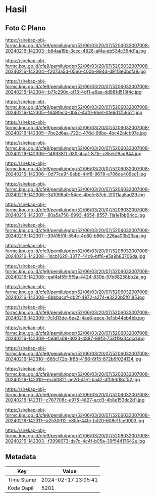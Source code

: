 # Hasil

## Foto C Plano

https://sirekap-obj-formc.kpu.go.id/cfe9/pemilu/pdpr/52/06/03/20/07/5206032007008-20240216-142303--b84aa19b-3ccc-4826-af4a-eb534c364d1a.jpg

https://sirekap-obj-formc.kpu.go.id/cfe9/pemilu/pdpr/52/06/03/20/07/5206032007008-20240216-142304--f2073a5d-0566-400b-994d-d91f3e0bcfa9.jpg

https://sirekap-obj-formc.kpu.go.id/cfe9/pemilu/pdpr/52/06/03/20/07/5206032007008-20240216-142304--b71c290c-cf16-4df1-a6ae-dd981d513f4c.jpg

https://sirekap-obj-formc.kpu.go.id/cfe9/pemilu/pdpr/52/06/03/20/07/5206032007008-20240216-142305--f649fec0-0b57-4df0-9be1-0fe6d1759521.jpg

https://sirekap-obj-formc.kpu.go.id/cfe9/pemilu/pdpr/52/06/03/20/07/5206032007008-20240216-142305--7be2d6aa-722c-476d-99be-4bc42afcb97e.jpg

https://sirekap-obj-formc.kpu.go.id/cfe9/pemilu/pdpr/52/06/03/20/07/5206032007008-20240216-142306--14893811-d3ff-4caf-871e-c85e519ad844.jpg

https://sirekap-obj-formc.kpu.go.id/cfe9/pemilu/pdpr/52/06/03/20/07/5206032007008-20240216-142306--0d77ce9f-9ebb-44f8-9678-e706de406ec1.jpg

https://sirekap-obj-formc.kpu.go.id/cfe9/pemilu/pdpr/52/06/03/20/07/5206032007008-20240216-142306--3d1098a0-54ee-4bc5-87eb-2f011aa5ad29.jpg

https://sirekap-obj-formc.kpu.go.id/cfe9/pemilu/pdpr/52/06/03/20/07/5206032007008-20240216-142307--80a5a750-6993-4654-8557-11a1e1bb64cc.jpg

https://sirekap-obj-formc.kpu.go.id/cfe9/pemilu/pdpr/52/06/03/20/07/5206032007008-20240216-142307--3941651f-554c-4c80-b66e-226aa03b23aa.jpg

https://sirekap-obj-formc.kpu.go.id/cfe9/pemilu/pdpr/52/06/03/20/07/5206032007008-20240216-142308--1dcb1620-3377-44c6-bff6-e5a9b83706da.jpg

https://sirekap-obj-formc.kpu.go.id/cfe9/pemilu/pdpr/52/06/03/20/07/5206032007008-20240216-142308--eaf4af59-5f5a-4424-830b-57b68258bb2a.jpg

https://sirekap-obj-formc.kpu.go.id/cfe9/pemilu/pdpr/52/06/03/20/07/5206032007008-20240216-142308--8bbbacaf-db2f-4972-a274-e3220b5f0185.jpg

https://sirekap-obj-formc.kpu.go.id/cfe9/pemilu/pdpr/52/06/03/20/07/5206032007008-20240216-142309--7c1d13de-6ea2-4ae8-aece-1e1bb44eb4bb.jpg

https://sirekap-obj-formc.kpu.go.id/cfe9/pemilu/pdpr/52/06/03/20/07/5206032007008-20240216-142309--fa691a09-3023-4887-99f3-753f19a34dcd.jpg

https://sirekap-obj-formc.kpu.go.id/cfe9/pemilu/pdpr/52/06/03/20/07/5206032007008-20240216-142310--865c172b-1f65-4166-8f15-872b9f024134.jpg

https://sirekap-obj-formc.kpu.go.id/cfe9/pemilu/pdpr/52/06/03/20/07/5206032007008-20240216-142310--ecddf821-ae2d-41e1-ba42-dff3eb18cf52.jpg

https://sirekap-obj-formc.kpu.go.id/cfe9/pemilu/pdpr/52/06/03/20/07/5206032007008-20240216-142311--c787708c-e975-4827-acd3-4b8e153dc2d1.jpg

https://sirekap-obj-formc.kpu.go.id/cfe9/pemilu/pdpr/52/06/03/20/07/5206032007008-20240216-142311--a2530912-e855-44fe-bd20-608e11ce0003.jpg

https://sirekap-obj-formc.kpu.go.id/cfe9/pemilu/pdpr/52/06/03/20/07/5206032007008-20240216-142303--f3998073-da7c-4c4f-b05a-39f54417642e.jpg


## Metadata

| Key        | Value               |
| ---------- | ------------------- |
| Time Stamp | 2024-02-17 13:05:41 |
| Kode Dapil | 5201                |



